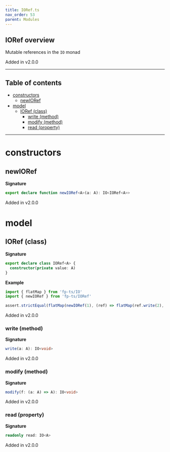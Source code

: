 ```yaml
---
title: IORef.ts
nav_order: 53
parent: Modules
---
```


## IORef overview

Mutable references in the `IO` monad

Added in v2.0.0

---

<h2 class="text-delta">Table of contents</h2>

- [constructors](#constructors)
  - [newIORef](#newioref)
- [model](#model)
  - [IORef (class)](#ioref-class)
    - [write (method)](#write-method)
    - [modify (method)](#modify-method)
    - [read (property)](#read-property)

---

# constructors

## newIORef

**Signature**

```ts
export declare function newIORef<A>(a: A): IO<IORef<A>>
```

Added in v2.0.0

# model

## IORef (class)

**Signature**

```ts
export declare class IORef<A> {
  constructor(private value: A)
}
```

**Example**

```ts
import { flatMap } from 'fp-ts/IO'
import { newIORef } from 'fp-ts/IORef'

assert.strictEqual(flatMap(newIORef(1), (ref) => flatMap(ref.write(2), () => ref.read))(), 2)
```

Added in v2.0.0

### write (method)

**Signature**

```ts
write(a: A): IO<void>
```

Added in v2.0.0

### modify (method)

**Signature**

```ts
modify(f: (a: A) => A): IO<void>
```

Added in v2.0.0

### read (property)

**Signature**

```ts
readonly read: IO<A>
```

Added in v2.0.0
